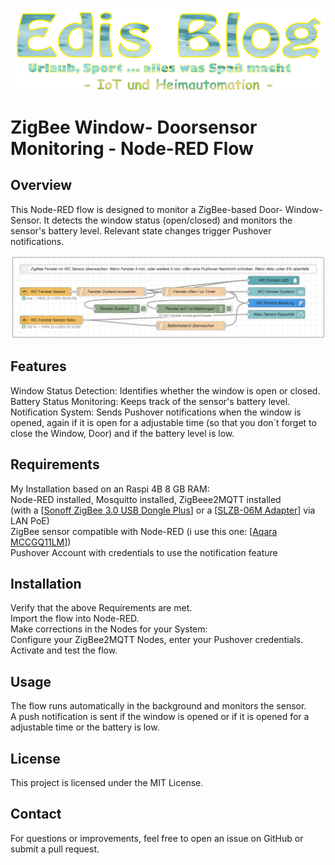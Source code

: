 <p align="center">
  <img src="pictures/Edis-Blog-IoT-Logo.png" alt="Logo edi.teppert.com Blog" width="600"/>
</p>  

# ZigBee Window- Doorsensor Monitoring - Node-RED Flow

## Overview
This Node-RED flow is designed to monitor a ZigBee-based Door- Window-Sensor. It detects the window status (open/closed) and monitors the sensor's battery level. Relevant state changes trigger Pushover notifications.

<p align="center">
  <img src="pictures/ZigBee2MQTT-Aquara-Sensor-Flow.jpg" alt="Picture of the Node-Red Flow" width="750"/>
</p>  

## Features
Window Status Detection: Identifies whether the window is open or closed.  
Battery Status Monitoring: Keeps track of the sensor's battery level.  
Notification System: Sends Pushover notifications when the window is opened, again if it is open for a adjustable time (so that you don´t forget to close the Window, Door) and if the battery level is low.  

## Requirements
My Installation based on an Raspi 4B 8 GB RAM:  
Node-RED installed, Mosquitto installed, ZigBeee2MQTT installed  
(with a [[Sonoff ZigBee 3.0 USB Dongle Plus](https://www.zigbee2mqtt.io/devices/ZBDongle-E.html)] or a [[SLZB-06M Adapter](https://smlight.tech/manual/slzb-06/guide/getting-started/)] via LAN PoE)  
ZigBee sensor compatible with Node-RED (i use this one: [[Aqara MCCGQ11LM](https://www.zigbee2mqtt.io/devices/MCCGQ11LM.html)])  
Pushover Account with credentials to use the notification feature

## Installation
Verify that the above Requirements are met.    
Import the flow into Node-RED.  
Make corrections in the Nodes for your System:  
Configure your ZigBee2MQTT Nodes, enter your Pushover credentials.  
Activate and test the flow.  

## Usage
The flow runs automatically in the background and monitors the sensor.  
A push notification is sent if the window is opened or if it is opened for a adjustable time or the battery is low.

## License
This project is licensed under the MIT License.

## Contact
For questions or improvements, feel free to open an issue on GitHub or submit a pull request.
